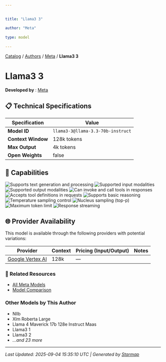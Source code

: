 ```yaml
---
  
  
title: "Llama3 3"
  
author: "Meta"
  
type: model
  
---
```

  
  
  
[Catalog](../../../..) / [Authors](../../..) / [Meta](../..) / **Llama3 3**
  
  
# Llama3 3
  
**Developed by**
: 
[Meta](../)
  
  
## 📋 Technical Specifications
  
| Specification | Value |
|---------|---------|
| **Model ID** | `llama3-3@llama-3.3-70b-instruct` |
| **Context Window** | 128k tokens |
| **Max Output** | 4k tokens |
| **Open Weights** | false |

  
## 🎯 Capabilities
  
![Supports text generation and processing](https://img.shields.io/badge/text-✓-blue) ![Supported input modalities](https://img.shields.io/badge/input-text-teal) ![Supported output modalities](https://img.shields.io/badge/output-text-cyan) ![Can invoke and call tools in responses](https://img.shields.io/badge/tool__calls-✓-yellow) ![Accepts tool definitions in requests](https://img.shields.io/badge/tools-✓-yellow) ![Supports basic reasoning](https://img.shields.io/badge/reasoning-✓-lime) ![Temperature sampling control](https://img.shields.io/badge/temperature-core-red) ![Nucleus sampling (top-p)](https://img.shields.io/badge/top__p-core-red) ![Maximum token limit](https://img.shields.io/badge/max__tokens-core-blue) ![Response streaming](https://img.shields.io/badge/streaming-✓-cyan)
  
  
## 🌐 Provider Availability
  
This model is available through the following providers with potential variations:
  
  
| Provider | Context | Pricing (Input/Output) | Notes |
|---------|---------|---------|---------|
| [Google Vertex AI](../../../providers/google-vertex/models/llama3-3-at-llama-3.3-70b-instruct.md) | 128k | — |  |

  
### 🔗 Related Resources
  
- [All Meta Models](../)
- [Model Comparison](../../../../models/)
  
  
### Other Models by This Author
  
- Nllb
- Xlm Roberta Large
- Llama 4 Maverick 17b 128e Instruct Maas
- Llama3 1
- Llama3 2
- _...and 23 more_
  
  
---
*Last Updated: 2025-09-04 15:35:10 UTC | Generated by [Starmap](https://github.com/agentstation/starmap)*